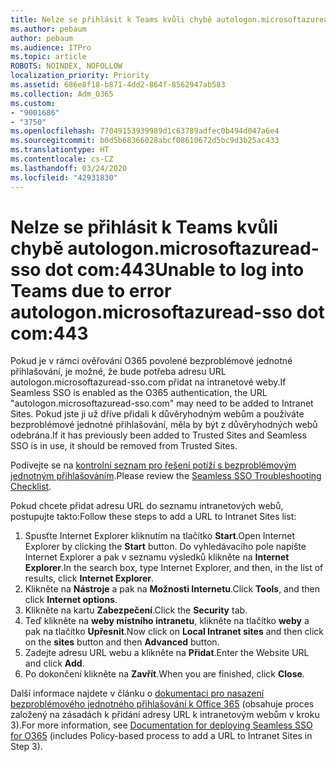 ```yaml
---
title: Nelze se přihlásit k Teams kvůli chybě autologon.microsoftazuread-sso.com:443
ms.author: pebaum
author: pebaum
ms.audience: ITPro
ms.topic: article
ROBOTS: NOINDEX, NOFOLLOW
localization_priority: Priority
ms.assetid: 686e8f18-b871-4dd2-864f-8562947ab583
ms.collection: Adm_O365
ms.custom:
- "9001686"
- "3750"
ms.openlocfilehash: 77049153939989d1c63789adfec0b494d047a6e4
ms.sourcegitcommit: b0d5b68366028abcf08610672d5bc9d3b25ac433
ms.translationtype: HT
ms.contentlocale: cs-CZ
ms.lasthandoff: 03/24/2020
ms.locfileid: "42931830"
---
```

# <a name="unable-to-log-into-teams-due-to-error-autologonmicrosoftazuread-sso-dot-com443"></a><span data-ttu-id="86d18-102">Nelze se přihlásit k Teams kvůli chybě autologon.microsoftazuread-sso dot com:443</span><span class="sxs-lookup"><span data-stu-id="86d18-102">Unable to log into Teams due to error autologon.microsoftazuread-sso dot com:443</span></span>

<span data-ttu-id="86d18-103">Pokud je v rámci ověřování O365 povolené bezproblémové jednotné přihlašování, je možné, že bude potřeba adresu URL autologon.microsoftazuread-sso.com přidat na intranetové weby.</span><span class="sxs-lookup"><span data-stu-id="86d18-103">If Seamless SSO is enabled as the O365 authentication, the URL "autologon.microsoftazuread-sso.com" may need to be added to Intranet Sites.</span></span>  <span data-ttu-id="86d18-104">Pokud jste ji už dříve přidali k důvěryhodným webům a používáte bezproblémové jednotné přihlašování, měla by být z důvěryhodných webů odebrána.</span><span class="sxs-lookup"><span data-stu-id="86d18-104">If it has previously been added to Trusted Sites  and Seamless SSO is in use, it should be removed from Trusted Sites.</span></span>

<span data-ttu-id="86d18-105">Podívejte se na [kontrolní seznam pro řešení potíží s bezproblémovým jednotným přihlašováním](https://docs.microsoft.com/azure/active-directory/hybrid/tshoot-connect-sso#troubleshooting-checklist).</span><span class="sxs-lookup"><span data-stu-id="86d18-105">Please review the [Seamless SSO Troubleshooting Checklist](https://docs.microsoft.com/azure/active-directory/hybrid/tshoot-connect-sso#troubleshooting-checklist).</span></span>

<span data-ttu-id="86d18-106">Pokud chcete přidat adresu URL do seznamu intranetových webů, postupujte takto:</span><span class="sxs-lookup"><span data-stu-id="86d18-106">Follow these steps to add a URL to Intranet Sites list:</span></span>

1. <span data-ttu-id="86d18-107">Spusťte Internet Explorer kliknutím na tlačítko **Start**.</span><span class="sxs-lookup"><span data-stu-id="86d18-107">Open Internet Explorer by clicking the **Start** button.</span></span> <span data-ttu-id="86d18-108">Do vyhledávacího pole napište Internet Explorer a pak v seznamu výsledků klikněte na **Internet Explorer**.</span><span class="sxs-lookup"><span data-stu-id="86d18-108">In the search box, type Internet Explorer, and then, in the list of results, click **Internet Explorer**.</span></span>
2. <span data-ttu-id="86d18-109">Klikněte na **Nástroje** a pak na **Možnosti Internetu**.</span><span class="sxs-lookup"><span data-stu-id="86d18-109">Click **Tools**, and then click **Internet options**.</span></span>
3. <span data-ttu-id="86d18-110">Klikněte na kartu **Zabezpečení**.</span><span class="sxs-lookup"><span data-stu-id="86d18-110">Click the **Security** tab.</span></span>
4. <span data-ttu-id="86d18-111">Teď klikněte na **weby místního intranetu**, klikněte na tlačítko **weby** a pak na tlačítko **Upřesnit**.</span><span class="sxs-lookup"><span data-stu-id="86d18-111">Now click on **Local Intranet sites** and then click on the **sites** button and then **Advanced** button.</span></span>
5. <span data-ttu-id="86d18-112">Zadejte adresu URL webu a klikněte na **Přidat**.</span><span class="sxs-lookup"><span data-stu-id="86d18-112">Enter the Website URL and click **Add**.</span></span>
6. <span data-ttu-id="86d18-113">Po dokončení klikněte na **Zavřít**.</span><span class="sxs-lookup"><span data-stu-id="86d18-113">When you are finished, click **Close**.</span></span>

<span data-ttu-id="86d18-114">Další informace najdete v článku o [dokumentaci pro nasazení bezproblémového jednotného přihlašování k Office 365](https://docs.microsoft.com/azure/active-directory/hybrid/how-to-connect-sso-quick-start) (obsahuje proces založený na zásadách k přidání adresy URL k intranetovým webům v kroku 3).</span><span class="sxs-lookup"><span data-stu-id="86d18-114">For more information, see [Documentation for deploying Seamless SSO for O365](https://docs.microsoft.com/azure/active-directory/hybrid/how-to-connect-sso-quick-start) (includes Policy-based process to add a URL to Intranet Sites in Step 3).</span></span>
